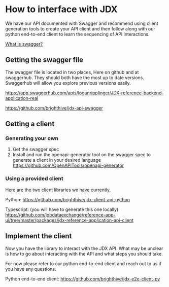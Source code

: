 
# How to interface with JDX

We have our API documented with Swagger and recommend using client generation tools to create your API client and then follow along with our python end-to-end client to learn the sequencing of API interactions.

[What is swagger?](https://swagger.io/docs/specification/2-0/what-is-swagger/)

## Getting the swagger file
The swagger file is located in two places, Here on github and at swaggerhub. They should both have the most up to date versions. Swaggerhub will allow you explore previous versions easily.

https://app.swaggerhub.com/apis/loganripplinger/JDX-reference-backend-application-real

https://github.com/brighthive/jdx-api-swagger

## Getting a client
### Generating your own
1. Get the swagger spec
2. Install and run the openapi-generator tool on the swagger spec to generate a client in your desired language https://github.com/OpenAPITools/openapi-generator

### Using a provided client
Here are the two client libraries we have currently,

Python: https://github.com/brighthive/jdx-client-api-python

Typescript: (you will have to generate this one locally) https://github.com/jobdataexchange/reference-app-ui/tree/master/packages/jdx-reference-application-api-client

## Implement the client
Now you have the library to interact with the JDX API. What may be unclear is how to go about interacting with the API and what steps you should take.

For now please refer to our python end-to-end client and reach out to us if you have any questions.

Python end-to-end client: https://github.com/brighthive/jdx-e2e-client-py
